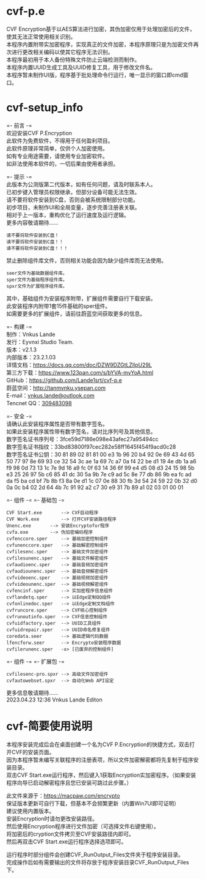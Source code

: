 # cvf-p.e
CVF Encryption基于以AES算法进行加密，其伪加密仅用于处理加密后的文件，使其无法正常使用相关识别。  
本程序内置附带实加密程序，实现真正的文件加密，本程序原理只是为加密文件再次进行更改相关编码以使其它程序无法识别。  
本程序最初用于本人备份特殊文件防止云端检测而制作。  
本程序内置UUID生成工具及UUID修复工具，用于修改文件名。  
本程序暂未制作UI版，程序基于批处理命令行运行，唯一显示的窗口即cmd窗口。  


# cvf-setup_info  
=- 前言 -=  
欢迎安装CVF P.Encryption  
此软件为免费软件，不得用于任何盈利项目。  
此软件原理非常简单，仅供个人加密使用。  
如有专业用途需要，请使用专业加密软件。  
如非法使用本软件的，一切后果由使用者承担。  
	
=- 提示 -=  
此版本为公测版第二代版本，如有任何问题，请及时联系本人。  
已初步键入管理员权限继承，但部分设备可能无法生效。  
请不要将软件安装到C盘，否则会被系统限制部分功能。  
初步项目，未制作UI和全局变量，逐步完善注册表关联。  
相对于上一版本，重构优化了运行速度及运行逻辑。  
更多内容敬请期待......  
	
	请不要将软件安装到C盘！  
	请不要将软件安装到C盘！！  
	请不要将软件安装到C盘！！！  
	
禁止删除组件库文件，否则相关功能会因为缺少组件库而无法使用。  

	seer文件为基础数据组件库。  
	sper文件为基础程序组件库。  
	spxr文件为扩展程序组件库。 
	
其中，基础组件为安装程序附带，扩展组件需要自行下载安装。  
此安装程序内附带1套15件基础的sper组件。  
如需要更多的扩展组件，请前往蔚蓝空间获取更多的信息。  
	
=- 构建 -=  
制作：Vnkus Lande  
发行：Eyvnxi Studio Team.  
版本：v2.1.3  
内部版本：23.2.1.03  
详情文档：https://docs.qq.com/doc/DZW9DZGtLZllpU29L  
第三方下载：https://www.123pan.com/s/bYVA-myYoA.html  
GitHub：https://github.com/Lande1srt/cvf-p.e  
蔚蓝空间：http://tanmvnku.ysepan.com  
E-mail：vnkus.lande@outlook.com  
Tencnet QQ：[309483098  ](https://qm.qq.com/cgi-bin/qm/qr?k=mXLPE5aidmDGmqfHNM9vw9GwB_Yj4QU8)  
	
=- 安全 -=  
请确认此安装程序属性是否带有数字签名。  
如果此安装程序属性带有数字签名，请对比序列号及其他信息。  
数字签名证书序列号：3fce59d7186e098e43afec27a95494cc  
数字签名证书指纹：33bd83800f97cec282e58ff1645f454f9acd0c28  
数字签名证书公钥：30 81 89 02 81 81 00 e3 1b 96 20 b4 92 0e 69 43 4d 65 50 77 97 8e 69 93 ce 32 54 3c ae 1a 69 7c a7 0a f4 22 be d1 19 4e db 1a a6 f9 98 0d 73 13 1c 7e 9d 16 a9 fc 0f 63 14 36 6f 99 e4 d5 08 d3 24 15 98 5b e3 25 26 97 5b c6 85 41 dc 30 5a 9b 7e c9 ad 5c 8e 77 db 86 9b ea fc ad da f5 ba cd bf 7b 8b f3 8a 0e d1 1c 07 0e 88 30 fb 3d 54 24 59 22 0b 32 d0 0a 0c b4 02 2d 64 4b 7c 91 92 a2 c7 30 e9 31 7b 89 a1 02 03 01 00 01  
	
=- 组件 -= =- 基础包 -=

	CVF Start.exe		--> CVF启动程序  
	CVF Work.exe		--> 打开CVF安装路径程序  
	Unenc.exe		--> 安装Encryptofor程序  
	cvfa.exe		--> 伪加密编码程序  
	cvfenccore.sper		--> 基础加密控制组件  
	cvfunenccore.sper	--> 基础解密控制组件  
	cvfilesenc.sper		--> 基础文件加密组件  
	cvfilesunenc.sper	--> 基础文件解密组件  
	cvfaudioenc.sper	--> 基础音频加密组件  
	cvfaudiounenc.sper	--> 基础音频解密组件  
	cvfvideoenc.sper	--> 基础视频加密组件  
	cvfvideounenc.sper	--> 基础视频解密组件  
	cvfencinf.sper		--> 实加密程序信息组件  
	cvflandetq.sper		--> 以Edge定制QQ组件  
	cvfonlinedoc.sper	--> 以Edge定制文档组件  
	cvfruncore.sper 	--> CVF核心控制组件  
	cvfrunoutinfo.sper	--> CVF信息控制组件  
	cvfuidfactory.sper	--> UUID工具组件  
	cvfuidrepair.sper	--> UUID命名修复组件  
	coredata.seer		--> 基础逻辑代码数据  
	lfencforw.seer		--> Encrypto安装程序数据  
	cvfilerunenc.sper	-x> [已废弃的控制组件]  

=- 组件 -= =- 扩展包 -=  

	cvfilesenc-pro.spxr	--> 高级文件加密组件  
	cvfautowebset.spxr	--> 自动化Web API设定  
	
	
	
更多信息敬请期待......  
2023.04.23	12:36	Vnkus Lande Editon  
  
  
  
  # cvf-简要使用说明
  本程序安装完成后会在桌面创建一个名为CVF P.Encryption的快捷方式，双击打开CVF的安装页面。  
因为本程序暂未编写关联程序的注册表项，所以文件加密解密都将先复制于程序安装目录。  
双击CVF Start.exe运行程序，然后键入1获取Encryption实加密程序。（如果安装程序向导已启动解密程序且您已安装可跳过此步骤。）  
	
此文件来源于：https://macpaw.com/encrypto  
保证版本更新可自行下载，但基本不会频繁更新（内置Win7UI即可证明）  
建议使用内置版本。  
安装Encryption时请勿更改安装路径。  
然后使用Encryption程序进行文件加密（可选择文件右键使用）。  
将加密后的cryption文件拷贝至CVF安装路径内即可。  
然后再双击CVF Start.exe运行程序选择选项即可。  
	
运行程序时部分组件会创建CVF_RunOutput_Files文件夹于程序安装目录。  
完成操作后如有需要输出的文件将存放于程序安装目录CVF_RunOutput_Files下。  
	
